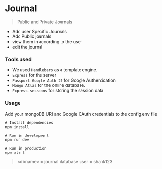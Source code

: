 # Journal

> Public and Private Journals 
- Add user Specific Journals
- Add Public journals
- view them in according to the user
- edit the journal

### Tools used

-  We used `Handlebars` as a template engine. 
- `Express` for the server 
- `Passport Google Auth 20` for Google Authentication
- `Mongo Atlas` for the online database.
- `Express-sessions` for storing the session data

### Usage

Add your mongoDB URI and Google OAuth credentials to the config.env file

```
# Install dependencies
npm install

# Run in development
npm run dev

# Run in production
npm start
```

> <dbname\> = journal
> database user = shank123